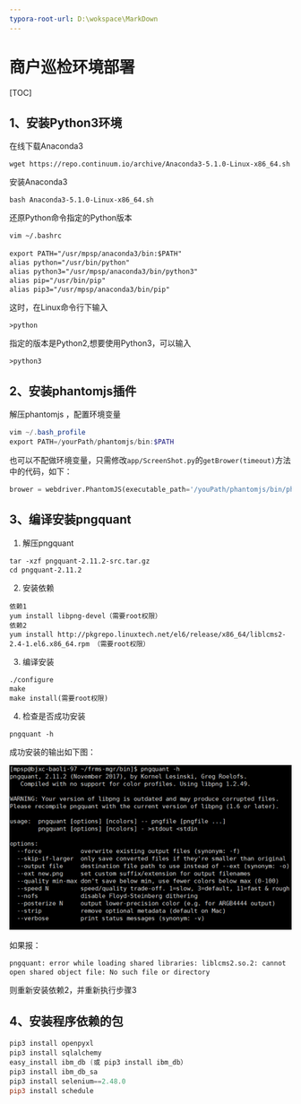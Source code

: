 ```yaml
---
typora-root-url: D:\wokspace\MarkDown
---
```


# 商户巡检环境部署

[TOC]

## 1、安装Python3环境

在线下载Anaconda3

```shell
wget https://repo.continuum.io/archive/Anaconda3-5.1.0-Linux-x86_64.sh
```

安装Anaconda3

```shell
bash Anaconda3-5.1.0-Linux-x86_64.sh
```

还原Python命令指定的Python版本

```shell
vim ~/.bashrc

export PATH="/usr/mpsp/anaconda3/bin:$PATH"
alias python="/usr/bin/python"
alias python3="/usr/mpsp/anaconda3/bin/python3"
alias pip="/usr/bin/pip"
alias pip3="/usr/mpsp/anaconda3/bin/pip"
```

这时，在Linux命令行下输入

```shell
>python
```

指定的版本是Python2,想要使用Python3，可以输入

```shell
>python3
```

## 2、安装phantomjs插件

解压phantomjs ，配置环境变量

```powershell
vim ~/.bash_profile
export PATH=/yourPath/phantomjs/bin:$PATH
```

也可以不配做环境变量，只需修改`app/ScreenShot.py`的`getBrower(timeout)`方法中的代码，如下：

```python
brower = webdriver.PhantomJS(executable_path='/youPath/phantomjs/bin/phantomjs')
```

## 3、编译安装pngquant

1. 解压pngquant


```shell
tar -xzf pngquant-2.11.2-src.tar.gz
cd pngquant-2.11.2
```

2. 安装依赖

```shell
依赖1
yum install libpng-devel（需要root权限）
依赖2
yum install http://pkgrepo.linuxtech.net/el6/release/x86_64/liblcms2-2.4-1.el6.x86_64.rpm （需要root权限）
```

3. 编译安装

```shell
./configure
make
make install(需要root权限)
```

4. 检查是否成功安装

```shell
pngquant -h
```

成功安装的输出如下图：

![](/商户巡检环境部署/assets/1524902125264.png)

如果报：

```shell
pngquant: error while loading shared libraries: liblcms2.so.2: cannot open shared object file: No such file or directory
```
则重新安装依赖2，并重新执行步骤3

## 4、安装程序依赖的包

```powershell
pip3 install openpyxl
pip3 install sqlalchemy
easy_install ibm_db (或 pip3 install ibm_db）
pip3 install ibm_db_sa
pip3 install selenium==2.48.0
pip3 install schedule
```

